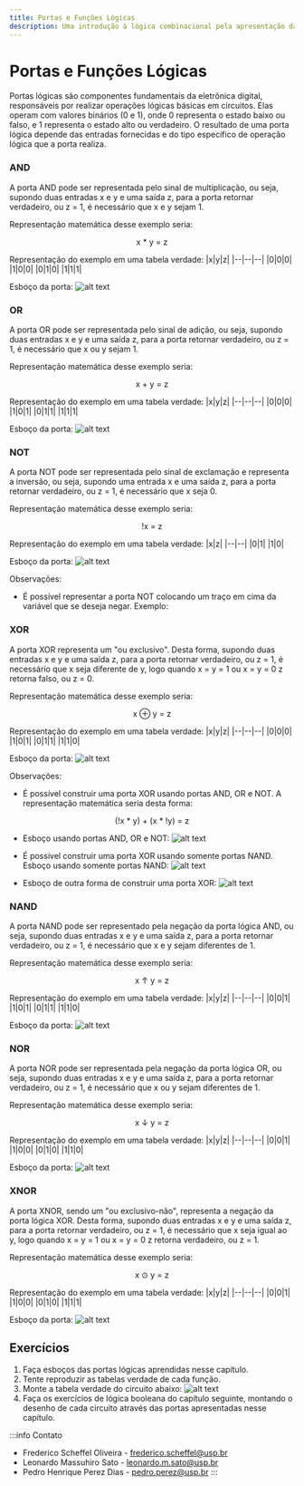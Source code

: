 ```yaml
---
title: Portas e Funções Lógicas
description: Uma introdução à lógica combinacional pela apresentação das principais funções lógicas
---
```



# Portas e Funções Lógicas

Portas lógicas são componentes fundamentais da eletrônica digital, responsáveis por realizar operações lógicas básicas em circuitos. Elas operam com valores binários (0 e 1), onde 0 representa o estado baixo ou falso, e 1 representa o estado alto ou verdadeiro. O resultado de uma porta lógica depende das entradas fornecidas e do tipo específico de operação lógica que a porta realiza.


### AND
A porta AND pode ser representada pelo sinal de multiplicação, ou seja, supondo duas entradas x e y e uma saída z, para a porta retornar verdadeiro, ou z = 1, é necessário que x e y sejam 1.

Representação matemática desse exemplo seria:
<p align="center">x * y = z</p>

Representação do exemplo em uma tabela verdade:
|x|y|z|
|--|--|--|
|0|0|0|
|1|0|0|
|0|1|0|
|1|1|1|

Esboço da porta:
![alt text](https://blogger.googleusercontent.com/img/b/R29vZ2xl/AVvXsEjh8CoHVtqiI8GR7jAvvsc8uvdYvQM86QL-m7f634MTdHkM1yWofUw4onI0rQFP_zKm3cnvU2wxp12jR6O__sxLfViU3mQyx8JguGvxHNomSH0XFds8SpV3NYYoDZ7bp64CodTLxJh0Jh4/s477/logicgate-14.png)

### OR
A porta OR pode ser representada pelo sinal de adição, ou seja, supondo duas entradas x e y e uma saída z, para a porta retornar verdadeiro, ou z = 1, é necessário que x ou y sejam 1.

Representação matemática desse exemplo seria:
<p align="center">x + y = z</p>

Representação do exemplo em uma tabela verdade:
|x|y|z|
|--|--|--|
|0|0|0|
|1|0|1|
|0|1|1|
|1|1|1|

Esboço da porta:
![alt text](https://blogger.googleusercontent.com/img/b/R29vZ2xl/AVvXsEi8ITpHeUBtoVI1QtJ9W34X7CoXGcR4jwdImHJASvpDBIqb-NnNMQE6HLOautusHx0QKASSvGw2PGYuEI68LhmKND2mq_Ge727McNo4uUchnIIU38O7JOZTIFT8x2BKkH8qhGj9UKspVJ0/s466/logicgate-15.png)

### NOT
A porta NOT pode ser representada pelo sinal de exclamação e representa a inversão, ou seja, supondo uma entrada x e uma saída z, para a porta retornar verdadeiro, ou z = 1, é necessário que x seja 0.

Representação matemática desse exemplo seria:
<p align="center">!x = z</p>

Representação do exemplo em uma tabela verdade:
|x|z|
|--|--|
|0|1|
|1|0|

Esboço da porta:
![alt text](https://encrypted-tbn0.gstatic.com/images?q=tbn:ANd9GcQl_9DhBPYmCY6s3S5A-FfMOf56omd3UNoiuw&s)

Observações:
- É possível representar a porta NOT colocando um traço em cima da variável que se deseja negar. Exemplo:

### XOR
A porta XOR representa um "ou exclusivo". Desta forma, supondo duas entradas x e y e uma saída z, para a porta retornar verdadeiro, ou z = 1, é necessário que x seja diferente de y, logo quando x = y = 1 ou x = y = 0 z retorna falso, ou z = 0.

Representação matemática desse exemplo seria:
<p align="center">x ⊕ y = z</p>

Representação do exemplo em uma tabela verdade:
|x|y|z|
|--|--|--|
|0|0|0|
|1|0|1|
|0|1|1|
|1|1|0|

Esboço da porta:
![alt text](https://upload.wikimedia.org/wikipedia/commons/c/c9/Logic-gate-xor-us.png)

Observações:
- É possível construir uma porta XOR usando portas AND, OR e NOT. A representação matemática seria desta forma:
<p align="center">(!x * y) + (x * !y) = z</p>

- Esboço usando portas AND, OR e NOT:
![alt text](https://cdn.sparkfun.com/assets/learn_tutorials/2/1/6/43-xor_circuit.png)

- É possível construir uma porta XOR usando somente portas NAND. Esboço usando somente portas NAND:
![alt text](https://www.gsnetwork.com/wp-content/uploads/2023/01/xor-gate-made-with-nand-gates.jpg)

- Esboço de outra forma de construir uma porta XOR:
![alt text](https://cdn1.byjus.com/wp-content/uploads/2020/06/xor-equivalent-circuit.png)

### NAND
A porta NAND pode ser representado pela negação da porta lógica AND, ou seja, supondo duas entradas x e y e uma saída z, para a porta retornar verdadeiro, ou z = 1, é necessário que x e y sejam diferentes de 1.

Representação matemática desse exemplo seria:
<p align="center">x ↑ y = z</p>

Representação do exemplo em uma tabela verdade:
|x|y|z|
|--|--|--|
|0|0|1|
|1|0|1|
|0|1|1|
|1|1|0|

Esboço da porta:
![alt text](https://media.rs-online.com/image/upload/w_620,h_413,c_crop,c_pad,b_white,f_auto,q_auto/dpr_auto/v1482269960/R0442892-03.jpg)

### NOR
A porta NOR pode ser representada pela negação da porta lógica OR, ou seja, supondo duas entradas x e y e uma saída z, para a porta retornar verdadeiro, ou z = 1, é necessário que x ou y sejam diferentes de 1.

Representação matemática desse exemplo seria:
<p align="center">x ↓ y = z</p>

Representação do exemplo em uma tabela verdade:
|x|y|z|
|--|--|--|
|0|0|1|
|1|0|0|
|0|1|0|
|1|1|0|

Esboço da porta:
![alt text](https://lh6.googleusercontent.com/unXnCZU5_qDS8gcGAAtBl_a7SW_C19c1p4ffWJDIyMaUo8LdsF-aBNmqyEBF5nHs9Cykcg3XPViSWzLVaWH6DsAjvUupzBet5zdTMnggVbyKLzCzSFh-Y8dzQ3OcyV93fzXnC52bNEHgAfzh60XL0PE)

### XNOR
A porta XNOR, sendo um "ou exclusivo-não", representa a negação da porta lógica XOR. Desta forma, supondo duas entradas x e y e uma saída z, para a porta retornar verdadeiro, ou z = 1, é necessário que x seja igual ao y, logo quando x = y = 1 ou x = y = 0 z retorna verdadeiro, ou z = 1.

Representação matemática desse exemplo seria:
<p align="center">x ⊙ y = z</p>

Representação do exemplo em uma tabela verdade:
|x|y|z|
|--|--|--|
|0|0|1|
|1|0|0|
|0|1|0|
|1|1|1|

Esboço da porta:
![alt text](https://upload.wikimedia.org/wikipedia/commons/9/9b/Logic-gate-xnor-us.png)


## Exercícios
1. Faça esboços das portas lógicas aprendidas nesse capítulo.
2. Tente reproduzir as tabelas verdade de cada função.
3. Monte a tabela verdade do circuito abaixo:
![alt text](https://hermes.dio.me/assets/articles/6745fd09-934b-423b-958f-aff2d9505c94.jpg)
4. Faça os exercícios de lógica booleana do capítulo seguinte, montando o desenho de cada circuito através das portas apresentadas nesse capítulo.

:::info Contato
- Frederico Scheffel Oliveira - frederico.scheffel@usp.br
- Leonardo Massuhiro Sato - leonardo.m.sato@usp.br
- Pedro Henrique Perez Dias - pedro.perez@usp.br
:::
